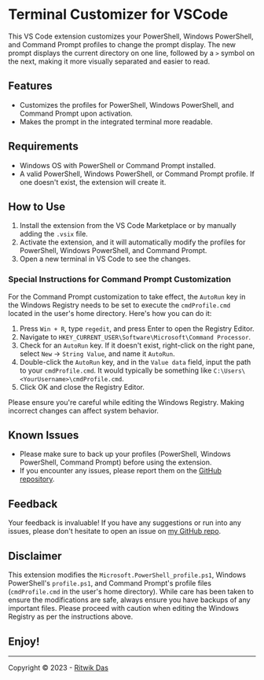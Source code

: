 # Terminal Customizer for VSCode

This VS Code extension customizes your PowerShell, Windows PowerShell, and Command Prompt profiles to change the prompt display. The new prompt displays the current directory on one line, followed by a `>` symbol on the next, making it more visually separated and easier to read.

## Features

- Customizes the profiles for PowerShell, Windows PowerShell, and Command Prompt upon activation.
- Makes the prompt in the integrated terminal more readable.

## Requirements

- Windows OS with PowerShell or Command Prompt installed.
- A valid PowerShell, Windows PowerShell, or Command Prompt profile. If one doesn't exist, the extension will create it.
  
## How to Use

1. Install the extension from the VS Code Marketplace or by manually adding the `.vsix` file.
2. Activate the extension, and it will automatically modify the profiles for PowerShell, Windows PowerShell, and Command Prompt.
3. Open a new terminal in VS Code to see the changes.

### Special Instructions for Command Prompt Customization

For the Command Prompt customization to take effect, the `AutoRun` key in the Windows Registry needs to be set to execute the `cmdProfile.cmd` located in the user's home directory. Here's how you can do it:

1. Press `Win + R`, type `regedit`, and press Enter to open the Registry Editor.
2. Navigate to `HKEY_CURRENT_USER\Software\Microsoft\Command Processor`.
3. Check for an `AutoRun` key. If it doesn't exist, right-click on the right pane, select `New` -> `String Value`, and name it `AutoRun`.
4. Double-click the `AutoRun` key, and in the `Value data` field, input the path to your `cmdProfile.cmd`. It would typically be something like `C:\Users\<YourUsername>\cmdProfile.cmd`.
5. Click OK and close the Registry Editor.

Please ensure you're careful while editing the Windows Registry. Making incorrect changes can affect system behavior.

## Known Issues

- Please make sure to back up your profiles (PowerShell, Windows PowerShell, Command Prompt) before using the extension.
- If you encounter any issues, please report them on the [GitHub repository](https://github.com/riCatwik/Terminal_Customizer-VSCode).

## Feedback

Your feedback is invaluable! If you have any suggestions or run into any issues, please don't hesitate to open an issue on [my GitHub repo](https://github.com/riCatwik/Terminal_Customizer-VSCode).

## Disclaimer

This extension modifies the `Microsoft.PowerShell_profile.ps1`, Windows PowerShell's `profile.ps1`, and Command Prompt's profile files (`cmdProfile.cmd` in the user's home directory). While care has been taken to ensure the modifications are safe, always ensure you have backups of any important files. Please proceed with caution when editing the Windows Registry as per the instructions above.

## **Enjoy!**

---

Copyright © 2023 - [Ritwik Das](https://ritwikdas.gitlab.io)
